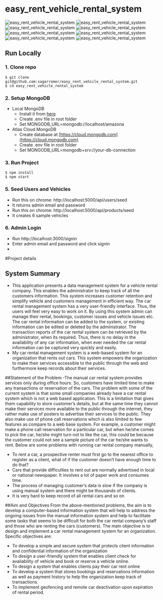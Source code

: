 # easy_rent_vehicle_rental_system
![easy_rent_vehicle_rental_system](/public/images/home_page.PNG)
![easy_rent_vehicle_rental_system](/public/images/login.PNG)
![easy_rent_vehicle_rental_system](/public/images/update_profile.png)
![easy_rent_vehicle_rental_system](/public/images/vehicle_details.PNG)
![easy_rent_vehicle_rental_system](/public/images/my_bookings.PNG)
![easy_rent_vehicle_rental_system](/public/images/update_profile.PNG)
![easy_rent_vehicle_rental_system](/public/images/admin_users.png)
![easy_rent_vehicle_rental_system](/public/images/admin_reviews.png)

## Run Locally

### 1. Clone repo

```
$ git clone git@github.com:sagarromer/easy_rent_vehicle_rental_system.git
$ cd easy_rent_vehicle_rental_system
```

### 2. Setup MongoDB

- Local MongoDB
  - Install it from [here](https://www.mongodb.com/try/download/community)
  - Create .env file in root folder
  - Set MONGODB_URL=mongodb://localhost/amazona  
- Atlas Cloud MongoDB
  - Create database at [https://cloud.mongodb.com](https://cloud.mongodb.com)
  - Create .env file in root folder
  - Set MONGODB_URL=mongodb+srv://your-db-connection

### 3. Run Project

```
$ npm install
$ npm start
```

### 5. Seed Users and Vehicles

- Run this on chrome: http://localhost:5000/api/users/seed
- It returns admin email and password
- Run this on chrome: http://localhost:5000/api/products/seed
- It creates 6 sample vehicles

### 6. Admin Login

- Run http://localhost:3000/signin
- Enter admin email and password and click signin
- 
#Project details

## System Summary
- This application presents a data management system for a vehicle rental company. This enables the 
administrator to keep track of all the customers information. This system increases customer 
retention and simplify vehicle and customers management in efficient way. The car rental
management system has a very user-friendly interface. Thus, the users will feel very easy
to work on it. By using this system admin can manage their rental, bookings, customer issues
and vehicle issues etc. The car rental information can be added to the system, or existing
information can be edited or deleted by the administrator. The transaction reports of the car
rental system can be retrieved by the administrator, when its required. Thus, there is no delay in
the availability of any car information, when ever needed the car rental information can be
captured very quickly and easily.
- My car rental management system is a web-based system for an organization that rents out cars. 
This system empowers the organization to make their services accessible to the public through the 
web and furthermore keep records about their services.

##Statement of the Problem
-The manual car rental system provides services only during office hours. So, customers have
limited time to make any transactions or reservation of the cars. The problem with some of the 
current system is that some small companies already have a car rental system which is not a web based 
application. This is a limitation that gives them capability to store customer’s details, but at the same 
time they cannot make their services more available to the public through the internet, 
they rather make use of posters to advertise their services to the public. They also make use of 
phone call reservations which is also limited to few features as compare to a web base system. For 
example, a customer might make a phone call reservation for a particular car, but when he/she 
comes to pick the car, he/she might turn not to like the car, this could be because the customer 
could not see a sample picture of the car he/she wants to rent. Below are some problems with 
running car rental company manually,
* To rent a car, a prospective renter must first go to the nearest office to register as a client,
what of if the customer doesn’t have enough time to do that?
* Cars that provide difficulties to rent out are normally advertised in local or national
newspaper. It involves a lot of paper work and consumes time.
* The process of managing customer’s data is slow if the company is using manual system
and there might be thousands of clients.
* It is very hard to keep record of all rental cars and so on

##Aim and Objectives
From the above-mentioned problems, the aim is to develop a computer-based information system 
that will help to address the ongoing issues from the manual information system and help to 
facilitate some tasks that seems to be difficult for both the car rental company’s staff and those 
who are renting the cars (customers). The main objective is to design and implement a car rental 
management system for an organization. Specific objectives are:
* To develop a simple and secure system that protects client information and confidential 
information of the organization
* To design a user-friendly system that enables client check for availability of vehicle and 
book or reserve a vehicle online.
* To design a system that enables clients pay their car rent online
* To develop a system that stores bookings and reservations information as well as payment 
history to help the organization keep track of transactions.
* To implement geofencing and remote car deactivation upon expiration of rental period.







